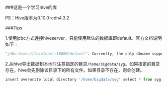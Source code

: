 ###这是一个学习hive的库

PS：Hive版本为0.10.0-cdh4.3.2

###Tips

 1.使用jdbc方式连接hiveserver，只能使用默认的数据库即default。官方文档说明如下：
```python
"jdbc:hive://localhost:10000/default". Currently, the only dbname supported is "default".
```
 2.从hive导出数据到本地时注意指定的目录`/home/bigdata/syg`。如果指定的目录存在，hive会先删除该目录下的所有文件。如果目录不存在，则会创建。
```python 
insert overwrite local directory '/home/bigdata/syg' select * from syg;
```